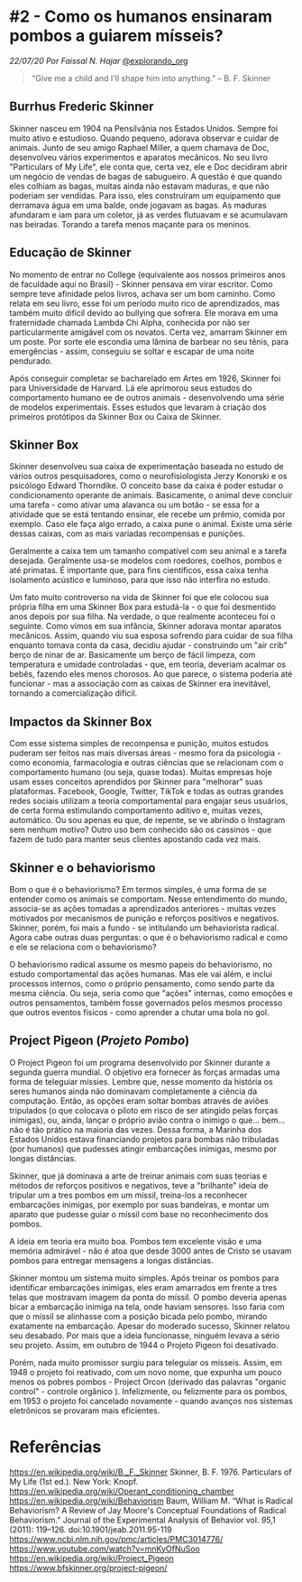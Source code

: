 <!-- 3Qx6JMxPBt6798iH53srOE -->
# #2 - Como os humanos ensinaram pombos a guiarem mísseis?
*22/07/20* 
*Por Faissal N. Hajar* 
[@explorando_org](https://www.instagram.com/explorando_org/)

> “Give me a child and I'll shape him into anything.” – B. F. Skinner

## Burrhus Frederic Skinner

Skinner nasceu em 1904 na Pensilvânia nos Estados Unidos. Sempre foi muito ativo e estudioso. Quando pequeno, adorava observar e cuidar de animais. Junto de seu amigo Raphael Miller, a quem chamava de Doc, desenvolveu vários experimentos e aparatos mecânicos. No seu livro "Particulars of My Life", ele conta que, certa vez, ele e Doc decidiram abrir um negócio de vendas de bagas de sabugueiro. A questão é que quando eles colhiam as bagas, muitas ainda não estavam maduras, e que não poderiam ser vendidas. Para isso, eles construíram um equipamento que derramava água em uma balde, onde jogavam as bagas. As maduras afundaram e iam para um coletor, já as verdes flutuavam e se acumulavam nas beiradas. Torando a tarefa menos maçante para os meninos.

## Educação de Skinner

No momento de entrar no College (equivalente aos nossos primeiros anos de faculdade aqui no Brasil) - Skinner pensava em virar escritor. Como sempre teve afinidade pelos livros, achava ser um bom caminho. Como relata em seu livro, esse foi um período muito rico de aprendizados, mas também muito difícil devido ao bullying que sofrera. Ele morava em uma fraternidade chamada Lambda Chi Alpha, conhecida por não ser particularmente amigável com os novatos. Certa vez, amarram Skinner em um poste. Por sorte ele escondia uma lâmina de barbear no seu tênis, para emergências - assim, conseguiu se soltar e escapar de uma noite pendurado.

Após conseguir completar se bacharelado em Artes em 1926, Skinner foi para Universidade de Harvard. Lá ele aprimorou seus estudos do comportamento humano ee de outros animais - desenvolvendo uma série de modelos experimentais. Esses estudos que levaram à criação dos primeiros protótipos da Skinner Box ou Caixa de Skinner. 

## Skinner Box

Skinner desenvolveu sua caixa de experimentação baseada no estudo de vários outros pesquisadores, como o neurofisiologista Jerzy Konorski e os psicólogo Edward Thorndike. O conceito base da caixa é poder estudar o condicionamento operante de animais. Basicamente, o animal deve concluir uma tarefa - como ativar uma alavanca ou um botão - se essa for a atividade que se está tentando ensinar, ele recebe um prêmio, comida por exemplo. Caso ele faça algo errado, a caixa pune o animal. Existe uma série dessas caixas, com as mais variadas recompensas e punições.

Geralmente a caixa tem um tamanho compatível com seu animal e a tarefa desejada. Geralmente usa-se modelos com roedores, coelhos, pombos e até primatas. É importante que, para fins científicos, essa caixa tenha isolamento acústico e luminoso, para que isso não interfira no estudo.

Um fato muito controverso na vida de Skinner foi que ele colocou sua própria filha em uma Skinner Box para estudá-la - o que foi desmentido anos depois por sua filha. Na verdade, o que realmente aconteceu foi o seguinte. Como vimos em sua infância, Skinner adorava montar aparatos mecânicos. Assim, quando viu sua esposa sofrendo para cuidar de sua filha enquanto tomava conta da casa, decidiu ajudar - construindo um "air crib" berço de ninar de ar. Basicamente um berço de fácil limpeza, com temperatura e umidade controladas - que, em teoria, deveriam acalmar os bebês, fazendo eles menos chorosos. Ao que parece, o sistema poderia até funcionar - mas a associação com as caixas de Skinner era inevitável, tornando a comercialização difícil.

## Impactos da Skinner Box

Com esse sistema simples de recompensa e punição, muitos estudos puderam ser feitos nas mais diversas áreas - mesmo fora da psicologia - como economia, farmacologia e outras ciências que se relacionam com o comportamento humano (ou seja, quase todas). Muitas empresas hoje usam esses conceitos aprendidos por Skinner para "melhorar" suas plataformas. Facebook, Google, Twitter, TikTok e todas as outras grandes redes sociais utilizam a teoria comportamental para engajar seus usuários, de certa forma estimulando comportamento aditivo e, muitas vezes, automático. Ou sou apenas eu que, de repente, se ve abrindo o Instagram sem nenhum motivo?
Outro uso bem conhecido são os cassinos - que fazem de tudo para manter seus clientes apostando cada vez mais.

## Skinner e o behaviorismo

Bom o que é o behaviorismo? Em termos simples, é uma forma de se entender como os animais se comportam. Nesse entendimento do mundo, associa-se as ações tomadas a aprendizados anteriores - muitas vezes motivados por mecanismos de punição e reforços positivos e negativos. Skinner, porém, foi mais a fundo - se intitulando um behaviorista radical. Agora cabe outras duas perguntas: o que é o behaviorismo radical e como e ele se relaciona com o behaviorismo?

O behaviorismo radical assume os mesmo papeis do behaviorismo, no estudo comportamental das ações humanas. Mas ele vai além, e inclui processos internos, como o próprio pensamento, como sendo parte da mesma ciência. Ou seja, seria como que "ações" internas, como emoções e outros pensamentos, também fosse governados pelos mesmos processo que outros eventos físicos - como aprender a chutar uma bola no gol.

## Project Pigeon (*Projeto Pombo*)

O Project Pigeon foi um programa desenvolvido por Skinner durante a segunda guerra mundial. O objetivo era fornecer às forças armadas uma forma de teleguiar míssies. Lembre que, nesse momento da história os seres humanos ainda não dominavam completamente a ciência da computação. Então, as opções eram soltar bombas através de aviões tripulados (o que colocava o piloto em risco de ser atingido pelas forças inimigas), ou, ainda, lançar o próprio avião contra o inimigo o que... bem... não é tão prático na maioria das vezes. Dessa forma, a Marinha dos Estados Unidos estava financiando projetos para bombas não tribuladas (por humanos) que pudesses atingir embarcações inimigas, mesmo por longas distâncias.

Skinner, que já dominava a arte de treinar animais com suas teorias e métodos de reforços positivos e negativos, teve a "brilhante" ideia de tripular um a tres pombos em um míssil, treina-los a reconhecer embarcações inimigas, por exemplo por suas bandeiras, e montar um aparato que pudesse guiar o míssil com base no reconhecimento dos pombos.

A ideia em teoria era muito boa. Pombos tem excelente visão e uma memória admirável - não é atoa que desde 3000 antes de Cristo se usavam pombos para entregar mensagens a longas distâncias.

Skinner montou um sistema muito simples. Após treinar os pombos para identificar embarcações inimigas, eles eram amarrados em frente a tres telas que mostravam imagem da ponta do míssil. O pombo deveria apenas bicar a embarcação inimiga na tela, onde haviam sensores. Isso faria com que o míssil se alinhasse com a posição bicada pelo pombo, mirando exatamente na embarcação. Apesar do moderado sucesso, Skinner relatou seu desabado. Por mais que a ideia funcionasse, ninguém levava a sério seu projeto. Assim, em outubro de 1944 o Projeto Pigeon foi desativado.

Porém, nada muito promissor surgiu para teleguiar os mísseis. Assim, em 1948 o projeto foi reativado, com um novo nome, que expunha um pouco menos os pobres pombos - Project Orcon (derivado das palavras "organic control" - controle orgânico ). Infelizmente, ou felizmente para os pombos, em 1953 o projeto foi cancelado novamente - quando avanços nos sistemas eletrônicos se provaram mais eficientes.


# Referências 

<https://en.wikipedia.org/wiki/B._F._Skinner>
Skinner, B. F. 1976. Particulars of My Life (1st ed.). New York: Knopf.
<https://en.wikipedia.org/wiki/Operant_conditioning_chamber>
<https://en.wikipedia.org/wiki/Behaviorism>
Baum, William M. “What is Radical Behaviorism? A Review of Jay Moore's Conceptual Foundations of Radical Behaviorism.” Journal of the Experimental Analysis of Behavior vol. 95,1 (2011): 119–126. doi:10.1901/jeab.2011.95-119
<https://www.ncbi.nlm.nih.gov/pmc/articles/PMC3014776/>
<https://www.youtube.com/watch?v=mnKyOfNuSoo>
<https://en.wikipedia.org/wiki/Project_Pigeon>
<https://www.bfskinner.org/project-pigeon/>